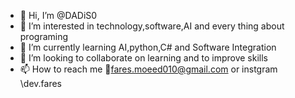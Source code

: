 - 👋 Hi, I’m @DADiS0
- 👀 I’m interested in technology,software,AI and every thing about programing
- 🌱 I’m currently learning AI,python,C# and Software Integration
- 🔰 I’m looking to collaborate on learning and to improve skills
- 📫 How to reach me 📧fares.moeed010@gmail.com or instgram \dev.fares

<!---
DADiS0/DADiS0 is a ✨ special ✨ repository because its `README.md` (this file) appears on your GitHub profile.
You can click the Preview link to take a look at your changes.
--->
